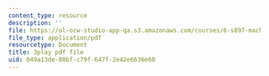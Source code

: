 ```yaml
---
content_type: resource
description: ''
file: https://ol-ocw-studio-app-qa.s3.amazonaws.com/courses/6-s897-machine-learning-for-healthcare-spring-2019/049a13de80bfc79f647f2e42e6636e60_vof7x8r_ZUA.pdf
file_type: application/pdf
resourcetype: Document
title: 3play pdf file
uid: 049a13de-80bf-c79f-647f-2e42e6636e60
---
```

